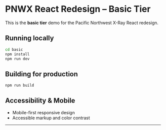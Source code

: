 # PNWX React Redesign – Basic Tier

This is the **basic tier** demo for the Pacific Northwest X-Ray React redesign.

## Running locally

```sh
cd basic
npm install
npm run dev
```

## Building for production

```sh
npm run build
```

## Accessibility & Mobile

- Mobile-first responsive design
- Accessible markup and color contrast

---